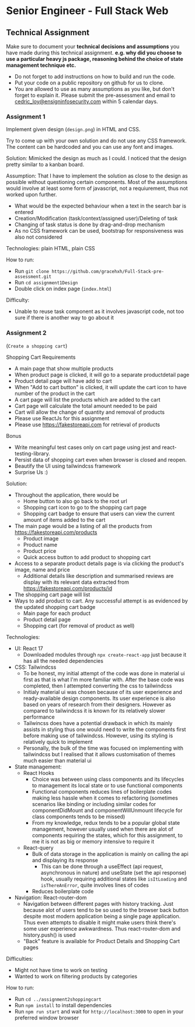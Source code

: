 # Senior Engineer - Full Stack Web

## Technical Assignment

Make sure to document your **technical decisions and assumptions** you have made during this technical assignment. **e.g. why did you choose to use a particular heavy js package, reasoning behind the choice of state management technique etc.**

- Do not forget to add instructions on how to build and run the code.
- Put your code on a public repository on github for us to clone.
- You are allowed to use as many assumptions as you like, but don't forget to explain it.
  Please submit the pre-assessment and email to cedric_loy@ensigninfosecurity.com within 5 calendar days.

### Assignment 1

Implement given design (`design.png`) in HTML and CSS.

Try to come up with your own solution and do not use any CSS framework. The content can be hardcoded and you can use any font and images.

Solution:
Mimicked the design as much as I could. I noticed that the design pretty similar to a kanban board.

Assumption:
That I have to implement the solution as close to the design as possible without questioning certain components. Most of the assumptions would involve at least some form of javascript, not a requiurement, thus not worked upon further.
- What would be the expected behaviour when a text in the search bar is entered
- Creation/Modification (task/context/assigned user)/Deleting of task
- Changing of task status is done by drag-and-drop mechanism
- As no CSS framework can be used, bootstrap for responsiveness was also not considered

Technologies: plain HTML, plain CSS

How to run:
- Run `git clone https://github.com/gracehxh/Full-Stack-pre-assessment.git`
- Run `cd assignment1Design`
- Double click on index page (`index.html`)

Difficulty:
- Unable to reuse task component as it involves javascript code, not too sure if there is another way to go about it

### Assignment 2

(`Create a shopping cart`)

Shopping Cart Requirements

- A ​main page​ that show multiple products
- When product page is clicked, it will go to a separate product ​detail page​
- Product ​detail page​ will have add to cart
- When "​Add to cart button​" is clicked, it will update the cart icon to have number of the product in the cart
- A ​cart page​ will list the products which are added to the cart
- Cart page will calculate the total amount needed to be paid
- Cart will allow the change of quantity and removal of products
- Please use ReactJs for this assignment
- Please use https://fakestoreapi.com for retrieval of products

Bonus

- Write meaningful test cases only on cart page using jest and react-testing-library.
- Persist data of shopping cart even when browser is closed and reopen.
- Beautify the UI using tailwindcss framework
- Surprise Us :)

Solution:
- Throughout the application, there would be
    - Home button to also go back to the root url
    - Shopping cart icon to go to the shopping cart page
    - Shopping cart badge to ensure that users can view the current amount of items added to the cart
- The main page would be a listing of all the products from https://fakestoreapi.com/products
    - Product image
    - Product name
    - Product price
    - Quick access button to add product to shopping cart
- Access to a separate product details page is via clicking the product's image, name and price
    - Additional details like description and summarised reviews are display with its relevant data extracted from https://fakestoreapi.com/products/id
- The shopping cart page will list 
- Ways to add product to cart. Any successful attempt is as evidenced by the updated shopping cart badge
    - Main page for each product
    - Product detail page
    - Shopping cart (for removal of product as well)

Technologies:
- UI: React 17 
    - Downloaded modules through `npx create-react-app` just because it has all the needed dependencies
- CSS: Tailwindcss
    - To be honest, my initial attempt of the code was done in material ui first as that is what I'm more familiar with. After the base code was completed, then I attempted converting the css to tailwindcss
    - Initialy material ui was chosen because of its user experience and ready-available design components. Its user experience is also based on years of research from their designers. However as compared to tailwindcss it is known for its relatively slower performance
    - Tailwincss does have a potential drawback in which its mainly assists in styling thus one would need to write the components first before making use of tailwindcss. However, using its styling is relatively quick to implement
    - Personally, the bulk of the time was focused on implementing with tailwindcss but I realised that it allows customisation of themes much easier than material ui
- State management: 
    - React Hooks
        - Choice was between using class components and its lifecycles to management its local state or to use functional components 
        - Functional components reduces lines of boilerplate codes making less hassle when it comes to refactoring (sometimes scenarios like binding or including similar codes for componentDidMount and componentWillUnmount lifecycle for class components tends to be missed)
        - From my knowledge, redux tends to be a popular global state management, however usually used when there are alot of components requiring the states, which for this assignment, to me it is not as big or memory intensive to require it
    - React-query
        - Bulk of data storage in the application is mainly on calling the api and displaying its response
            - This can be done through a useEffect (api request, asynchronous in nature) and useState (set the api response) hook, usually requiring additional states like `isItLoading` and `isThereAnError`, quite involves lines of codes
        - Reduces boilerplate code
- Navigation: React-router-dom
    - Navigation between different pages with history tracking. Just because alot of users tend to be so used to the browser back button despite most modern application being a single page application. Thus even attempts to disable it might make users think there's some user experience awkwardness. Thus react-router-dom and history.push() is used
    - "Back" feature is available for Product Details and Shopping Cart pages

Difficulties:
- Might not have time to work on testing
- Wanted to work on filtering products by categories 


How to run:
- Run `cd ../assignment2shoppingcart`
- Run `npm install` to install dependencies
- Run `npm run start` and wait for `http://localhost:3000` to open in your preferred window browser